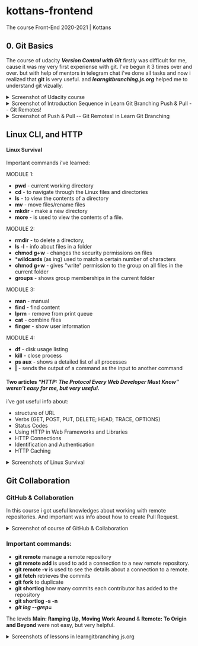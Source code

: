 # kottans-frontend

The course Front-End 2020-2021 | Kottans

 
## 0. Git Basics

The course of udacity ***Version Control with Git*** firstly was difficult for me, cause it was my very first experiense with git. I've begun it 3 times over and over. but with help of mentors in telegram chat i've done all tasks and now i realized that **git** is very useful.
and ***learngitbranching.js.org*** helped me to understand git vizually.

<details>
  <summary>
    Screenshot of Udacity course
  </summary>
 
  <img width="968" alt="Screen Shot 2020-10-25 at 9 24 13 AM" src="https://user-images.githubusercontent.com/62745604/97101365-6bdd1d00-16a5-11eb-8666-e1602dc28b09.png">

</details>

<details>
  <summary>
    Screenshot of Introduction Sequence in Learn Git Branching Push & Pull -- Git Remotes!
  </summary>
 
  <img width="897" alt="Screen Shot 2020-10-25 at 8 29 19 AM" src="https://user-images.githubusercontent.com/62745604/97101691-17876c80-16a8-11eb-9099-3d88587b3b77.png">

</details>

<details>
  <summary>
    Screenshot of Push & Pull -- Git Remotes! in Learn Git Branching 
  </summary>
 
 <img width="893" alt="Screen Shot 2020-10-25 at 8 29 42 AM" src="https://user-images.githubusercontent.com/62745604/97101744-7cdb5d80-16a8-11eb-8c67-d7290cc6df9b.png">

</details>

## Linux CLI, and HTTP

#### Linux Survival

Important commands i’ve learned:

MODULE 1:

- **pwd** - current working directory
- **cd** - to navigate through the Linux files and directories
- **ls** -   to view the contents of a directory
- **mv** - move files/renamе files
- **mkdir** - make a new directory
- **more** - is used to view the contents of a file. 

MODULE 2:

- **rmdir** - to delete a directory,
- **ls -l** - info about files in a folder
- **chmod g+w** - changes the security permissions on files
- ***wildcards** (as ing) used to match a certain number of characters
- **chmod g+w** - gives "write" permission to the group on all files in the current folder
- **groups** - shows group memberships in the current folder

MODULE 3:

- **man** - manual
- **find** - find content
- **lprm** - remove from print queue
- **cat** - combine files
- **finger** - show user information

MODULE 4:

- **df** - disk usage listing
- **kill** - close process
- **ps aux** - shows a detailed list of all processes
- **|** - sends the output of a command as the input to another command



#### Two articles ***“HTTP: The Protocol Every Web Developer Must Know” weren’t easy for me, but very useful.***

i’ve got useful info about:

- structure of URL
- Verbs (GET, POST, PUT, DELETE; HEAD, TRACE, OPTIONS)
- Status Codes
- Using HTTP in Web Frameworks and Libraries
- HTTP Connections
- Identification and Authentication
- HTTP Caching

<details>
  <summary>
    Screenshots of Linux Survival
  </summary>
 
 <img width="1035" alt="quiz 1" src="https://user-images.githubusercontent.com/62745604/97493148-3a967280-196d-11eb-92c9-90a7d2eb6ab9.png">
<img width="1035" alt="quiz 2" src="https://user-images.githubusercontent.com/62745604/97493166-3ec29000-196d-11eb-9ac0-c4643818b297.png">
<img width="1035" alt="quiz 3" src="https://user-images.githubusercontent.com/62745604/97493172-3ff3bd00-196d-11eb-9668-c9f5f9e3d37f.png">
<img width="1035" alt="quiz 4" src="https://user-images.githubusercontent.com/62745604/97493175-408c5380-196d-11eb-95f7-24a848d567a0.png">

</details>

## Git Collaboration

### GitHub & Collaboration

In this course i got useful knowledges about working with remote repositories. And important was info about how to create Pull Request.

<details>
  <summary>
    Screenshot of course of GitHub & Collaboration
  </summary>
 
<img width="973" alt="Screen Shot 2020-10-29 at 11 19 27 PM" src="https://user-images.githubusercontent.com/62745604/97666788-0adb8d80-1a87-11eb-9326-41a56f827705.png">

</details>

### Important commands:

- **git remote** manage a remote repository
- **git remote add**  is used to add a connection to a new remote repository.
- **git remote -v** is used to see the details about a connection to a remote.
- **git fetch** retrieves the commits
- **git fork** to duplicate
- **git shortlog** how many commits each contributor has added to the repository
- **git shortlog -s -n**
- ***git log --grep=<filter>*** 
 
 The levels **Main: Ramping Up, Moving Work Around** & **Remote: To Origin and Beyond** were not easy, but very helpful.

<details>
  <summary>
    Screenshots of lessons in learngitbranching.js.org
  </summary>
 
<img width="892" alt="Screen Shot 2020-10-29 at 11 35 14 PM" src="https://user-images.githubusercontent.com/62745604/97666779-07480680-1a87-11eb-94b9-6d33c518be6b.png">
<img width="896" alt="Screen Shot 2020-10-30 at 8 04 44 AM" src="https://user-images.githubusercontent.com/62745604/97666785-09aa6080-1a87-11eb-89e4-828cbbaed61a.png">

</details>

